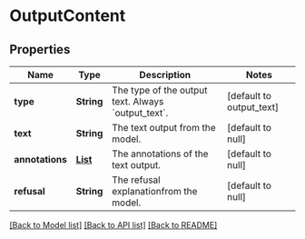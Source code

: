 # OutputContent
## Properties

| Name | Type | Description | Notes |
|------------ | ------------- | ------------- | -------------|
| **type** | **String** | The type of the output text. Always &#x60;output_text&#x60;. | [default to output_text] |
| **text** | **String** | The text output from the model. | [default to null] |
| **annotations** | [**List**](Annotation.md) | The annotations of the text output. | [default to null] |
| **refusal** | **String** | The refusal explanationfrom the model. | [default to null] |

[[Back to Model list]](../README.md#documentation-for-models) [[Back to API list]](../README.md#documentation-for-api-endpoints) [[Back to README]](../README.md)

